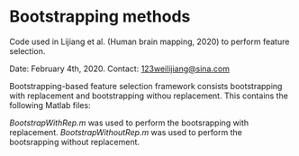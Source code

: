 # Bootstrapping methods
Code used in Lijiang et al. (Human brain mapping, 2020) to perform feature selection.

Date: February 4th, 2020.
Contact: 123weilijiang@sina.com

Bootstrapping-based feature selection framework consists bootstrapping with replacement and bootstrapping withou replacement.
This contains the following Matlab files:

*BootstrapWithRep.m* was used to perform the bootsrapping with replacement.
*BootstrapWithoutRep.m* was used to perform the bootsrapping without replacement.
